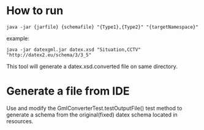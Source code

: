 # How to run
```
java -jar {jarfile} {schemafile} "{Type1},{Type2}" "{targetNamespace}"
```
example:
```
java -jar datexgml.jar datex.xsd "Situation,CCTV" "http://datex2.eu/schema/3/3_5"
```
This tool will generate a datex.xsd.converted file on same directory.

# Generate a file from IDE
Use and modify the GmlConverterTest.testOutputFile() test method to generate a schema from the original(fixed) datex schema located in resources.

